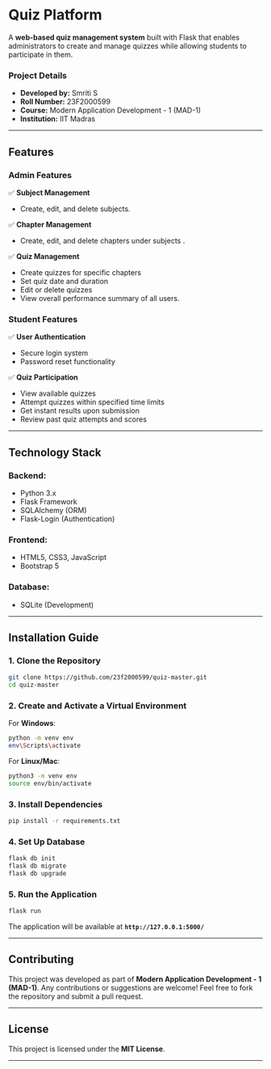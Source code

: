 # **Quiz Platform**  

A **web-based quiz management system** built with Flask that enables administrators to create and manage quizzes while allowing students to participate in them.  

### **Project Details**  
- **Developed by:** Smriti S  
- **Roll Number:** 23F2000599  
- **Course:** Modern Application Development - 1 (MAD-1)  
- **Institution:** IIT Madras

---

## **Features**  

### **Admin Features**  
✅ **Subject Management**  
- Create, edit, and delete subjects.

✅ **Chapter Management**  
- Create, edit, and delete chapters under subjects .

✅ **Quiz Management**  
- Create quizzes for specific chapters  
- Set quiz date and duration  
- Edit or delete quizzes  
- View overall performance summary of all users. 

### **Student Features**  
✅ **User Authentication**  
- Secure login system  
- Password reset functionality  

✅ **Quiz Participation**  
- View available quizzes  
- Attempt quizzes within specified time limits  
- Get instant results upon submission  
- Review past quiz attempts and scores  

---

## **Technology Stack**  

### **Backend:**  
- Python 3.x  
- Flask Framework  
- SQLAlchemy (ORM)  
- Flask-Login (Authentication)  

### **Frontend:**  
- HTML5, CSS3, JavaScript  
- Bootstrap 5  

### **Database:**  
- SQLite (Development)  

---

## **Installation Guide**  

### **1. Clone the Repository**  
```bash
git clone https://github.com/23f2000599/quiz-master.git
cd quiz-master
```

### **2. Create and Activate a Virtual Environment**  
For **Windows**:  
```bash
python -m venv env
env\Scripts\activate
```
For **Linux/Mac**:  
```bash
python3 -m venv env
source env/bin/activate
```

### **3. Install Dependencies**  
```bash
pip install -r requirements.txt
```


### **4. Set Up Database**  
```bash
flask db init
flask db migrate
flask db upgrade
```

### **5. Run the Application**  
```bash
flask run
```
The application will be available at **`http://127.0.0.1:5000/`**  

---

## **Contributing**  
This project was developed as part of **Modern Application Development - 1 (MAD-1)**. Any contributions or suggestions are welcome! Feel free to fork the repository and submit a pull request.  

---

## **License**  
This project is licensed under the **MIT License**.  

---
